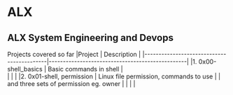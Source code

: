 # ALX


## ALX System Engineering and Devops

Projects covered so far
|Project                                    |        Description                              |
|-------------------------------------------|-------------------------------------------------|
|1. 0x00-shell_basics                       |         Basic commands in shell                 |   
|                                           |                                                 |
|2. 0x01-shell, permission                  |         Linux file permission, commands to use  |
|                                                      and three sets of permission eg. owner |
|                                           |                                                 | 
